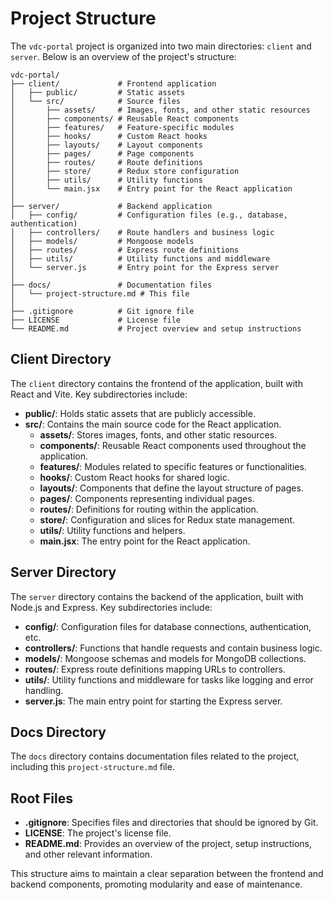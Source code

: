 # Project Structure

The `vdc-portal` project is organized into two main directories: `client` and `server`. Below is an overview of the project's structure:

```
vdc-portal/
├── client/             # Frontend application
│   ├── public/         # Static assets
│   └── src/            # Source files
│       ├── assets/     # Images, fonts, and other static resources
│       ├── components/ # Reusable React components
│       ├── features/   # Feature-specific modules
│       ├── hooks/      # Custom React hooks
│       ├── layouts/    # Layout components
│       ├── pages/      # Page components
│       ├── routes/     # Route definitions
│       ├── store/      # Redux store configuration
│       ├── utils/      # Utility functions
│       └── main.jsx    # Entry point for the React application
│
├── server/             # Backend application
│   ├── config/         # Configuration files (e.g., database, authentication)
│   ├── controllers/    # Route handlers and business logic
│   ├── models/         # Mongoose models
│   ├── routes/         # Express route definitions
│   ├── utils/          # Utility functions and middleware
│   └── server.js       # Entry point for the Express server
│
├── docs/               # Documentation files
│   └── project-structure.md # This file
│
├── .gitignore          # Git ignore file
├── LICENSE             # License file
└── README.md           # Project overview and setup instructions
```

## Client Directory

The `client` directory contains the frontend of the application, built with React and Vite. Key subdirectories include:

- **public/**: Holds static assets that are publicly accessible.
- **src/**: Contains the main source code for the React application.
  - **assets/**: Stores images, fonts, and other static resources.
  - **components/**: Reusable React components used throughout the application.
  - **features/**: Modules related to specific features or functionalities.
  - **hooks/**: Custom React hooks for shared logic.
  - **layouts/**: Components that define the layout structure of pages.
  - **pages/**: Components representing individual pages.
  - **routes/**: Definitions for routing within the application.
  - **store/**: Configuration and slices for Redux state management.
  - **utils/**: Utility functions and helpers.
  - **main.jsx**: The entry point for the React application.

## Server Directory

The `server` directory contains the backend of the application, built with Node.js and Express. Key subdirectories include:

- **config/**: Configuration files for database connections, authentication, etc.
- **controllers/**: Functions that handle requests and contain business logic.
- **models/**: Mongoose schemas and models for MongoDB collections.
- **routes/**: Express route definitions mapping URLs to controllers.
- **utils/**: Utility functions and middleware for tasks like logging and error handling.
- **server.js**: The main entry point for starting the Express server.

## Docs Directory

The `docs` directory contains documentation files related to the project, including this `project-structure.md` file.

## Root Files

- **.gitignore**: Specifies files and directories that should be ignored by Git.
- **LICENSE**: The project's license file.
- **README.md**: Provides an overview of the project, setup instructions, and other relevant information.

This structure aims to maintain a clear separation between the frontend and backend components, promoting modularity and ease of maintenance.
